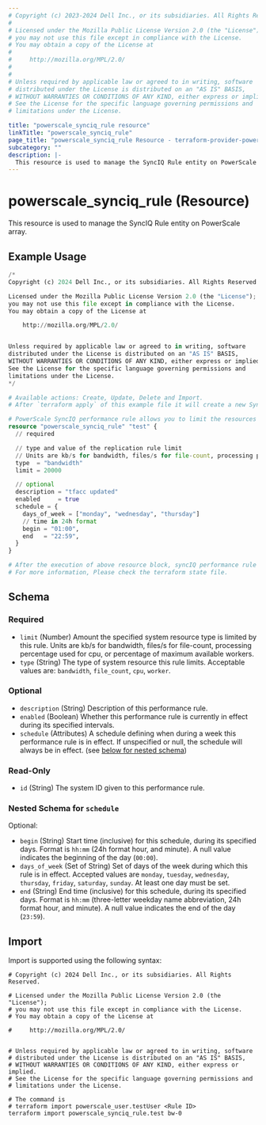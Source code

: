 ```yaml
---
# Copyright (c) 2023-2024 Dell Inc., or its subsidiaries. All Rights Reserved.
#
# Licensed under the Mozilla Public License Version 2.0 (the "License");
# you may not use this file except in compliance with the License.
# You may obtain a copy of the License at
#
#     http://mozilla.org/MPL/2.0/
#
#
# Unless required by applicable law or agreed to in writing, software
# distributed under the License is distributed on an "AS IS" BASIS,
# WITHOUT WARRANTIES OR CONDITIONS OF ANY KIND, either express or implied.
# See the License for the specific language governing permissions and
# limitations under the License.

title: "powerscale_synciq_rule resource"
linkTitle: "powerscale_synciq_rule"
page_title: "powerscale_synciq_rule Resource - terraform-provider-powerscale"
subcategory: ""
description: |-
  This resource is used to manage the SyncIQ Rule entity on PowerScale array.
---
```


# powerscale_synciq_rule (Resource)

This resource is used to manage the SyncIQ Rule entity on PowerScale array.


## Example Usage

```terraform
/*
Copyright (c) 2024 Dell Inc., or its subsidiaries. All Rights Reserved.

Licensed under the Mozilla Public License Version 2.0 (the "License");
you may not use this file except in compliance with the License.
You may obtain a copy of the License at

    http://mozilla.org/MPL/2.0/


Unless required by applicable law or agreed to in writing, software
distributed under the License is distributed on an "AS IS" BASIS,
WITHOUT WARRANTIES OR CONDITIONS OF ANY KIND, either express or implied.
See the License for the specific language governing permissions and
limitations under the License.
*/

# Available actions: Create, Update, Delete and Import.
# After `terraform apply` of this example file it will create a new SyncIQ replication rule on PowerScale.

# PowerScale SyncIQ performance rule allows you to limit the resources used for SyncIQ replication.
resource "powerscale_synciq_rule" "test" {
  // required

  // type and value of the replication rule limit
  // Units are kb/s for bandwidth, files/s for file-count, processing percentage used for cpu, or percentage of maximum available workers
  type  = "bandwidth"
  limit = 20000

  // optional
  description = "tfacc updated"
  enabled     = true
  schedule = {
    days_of_week = ["monday", "wednesday", "thursday"]
    // time in 24h format
    begin = "01:00",
    end   = "22:59",
  }
}

# After the execution of above resource block, syncIQ performance rule would have been created on the PowerScale array. 
# For more information, Please check the terraform state file.
```

<!-- schema generated by tfplugindocs -->
## Schema

### Required

- `limit` (Number) Amount the specified system resource type is limited by this rule.  Units are kb/s for bandwidth, files/s for file-count, processing percentage used for cpu, or percentage of maximum available workers.
- `type` (String) The type of system resource this rule limits. Acceptable values are: `bandwidth`, `file_count`, `cpu`, `worker`.

### Optional

- `description` (String) Description of this performance rule.
- `enabled` (Boolean) Whether this performance rule is currently in effect during its specified intervals.
- `schedule` (Attributes) A schedule defining when during a week this performance rule is in effect.  If unspecified or null, the schedule will always be in effect. (see [below for nested schema](#nestedatt--schedule))

### Read-Only

- `id` (String) The system ID given to this performance rule.

<a id="nestedatt--schedule"></a>
### Nested Schema for `schedule`

Optional:

- `begin` (String) Start time (inclusive) for this schedule, during its specified days.  Format is `hh:mm` (24h format hour, and minute).  A null value indicates the beginning of the day (`00:00`).
- `days_of_week` (Set of String) Set of days of the week during which this rule is in effect. Accepted values are `monday`, `tuesday`, `wednesday`, `thursday`, `friday`, `saturday`, `sunday`. At least one day must be set.
- `end` (String) End time (inclusive) for this schedule, during its specified days.  Format is `hh:mm` (three-letter weekday name abbreviation, 24h format hour, and minute).  A null value indicates the end of the day (`23:59`).

## Import

Import is supported using the following syntax:

```shell
# Copyright (c) 2024 Dell Inc., or its subsidiaries. All Rights Reserved.

# Licensed under the Mozilla Public License Version 2.0 (the "License");
# you may not use this file except in compliance with the License.
# You may obtain a copy of the License at

#     http://mozilla.org/MPL/2.0/


# Unless required by applicable law or agreed to in writing, software
# distributed under the License is distributed on an "AS IS" BASIS,
# WITHOUT WARRANTIES OR CONDITIONS OF ANY KIND, either express or implied.
# See the License for the specific language governing permissions and
# limitations under the License.

# The command is
# terraform import powerscale_user.testUser <Rule ID>
terraform import powerscale_synciq_rule.test bw-0
```